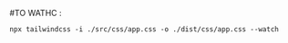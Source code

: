 #TO WATHC : 
<pre><code>npx tailwindcss -i ./src/css/app.css -o ./dist/css/app.css --watch</code></pre>